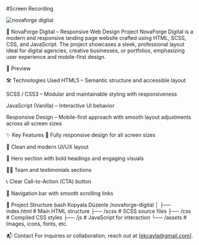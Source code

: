 #Screen Recording


![novaforge digital](https://github.com/user-attachments/assets/e3194a6a-50da-4053-b939-13bc33fa32cf)




🚀 NovaForge Digital – Responsive Web Design Project
NovaForge Digital is a modern and responsive landing page website crafted using HTML, SCSS, CSS, and JavaScript. The project showcases a sleek, professional layout ideal for digital agencies, creative businesses, or portfolios, emphasizing user experience and mobile-first design.

📸 Preview

🛠️ Technologies Used
HTML5 – Semantic structure and accessible layout

SCSS / CSS3 – Modular and maintainable styling with responsiveness

JavaScript (Vanilla) – Interactive UI behavior

Responsive Design – Mobile-first approach with smooth layout adjustments across all screen sizes

✨ Key Features
📱 Fully responsive design for all screen sizes

🎯 Clean and modern UI/UX layout

🚀 Hero section with bold headings and engaging visuals

🧑‍💼 Team and testimonials sections

📞 Clear Call-to-Action (CTA) button

🧩 Navigation bar with smooth scrolling links

📁 Project Structure
bash
Kopyala
Düzenle
/novaforge-digital
│
├── index.html           # Main HTML structure
├── /scss                # SCSS source files
├── /css                 # Compiled CSS styles
├── /js                  # JavaScript for interaction
└── /assets              # Images, icons, fonts, etc.

📬 Contact
For inquiries or collaboration, reach out at [ekcayla@gmail.com].
